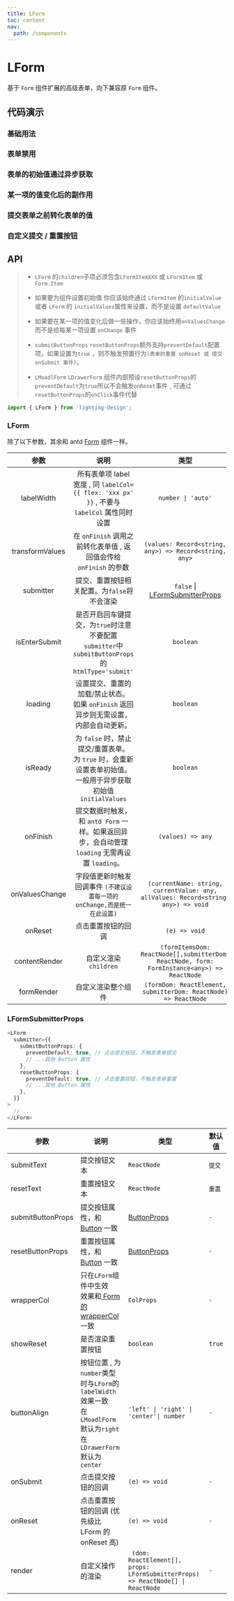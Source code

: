 ```yaml
---
title: LForm
toc: content
nav:
  path: /components
---
```


# LForm

基于 `Form` 组件扩展的高级表单，向下兼容原 `Form` 组件。

## 代码演示

### 基础用法

<code src='./demos/Demo1.tsx'   ></code>

### 表单禁用

<code src='./demos/Demo6.tsx'  ></code>

### 表单的初始值通过异步获取

<code src='./demos/Demo5.tsx' ></code>

### 某一项的值变化后的副作用

<code src='./demos/Demo7.tsx' ></code>

### 提交表单之前转化表单的值

<code src='./demos/Demo2.tsx' ></code>

### 自定义提交 / 重置按钮

<code src='./demos/Demo3.tsx' ></code>

## API

> - `LForm` 的`children`子项必须包含`LFormItemXXX` 或 `LFormItem` 或 `Form.Item`
>
> - 如果要为组件设置初始值 你应该始终通过 `LFormItem` 的`initialValue`或者 `LForm` 的 `initialValues`属性来设置，而不是设置 `defaultValue`
>
> - 如果要在某一项的值变化后做一些操作，你应该始终用`onValuesChange` 而不是给每某一项设置 `onChange` 事件
>
> - `submitButtonProps` `resetButtonProps`额外支持`preventDefault`配置项，如果设置为`true` ，则不触发预置行为`(表单的重置 onReset 或 提交 onSubmit 事件)`。
>
> - `LMoadlForm` `LDrawerForm` 组件内部预设`resetButtonProps`的`preventDefault`为`true`所以不会触发`onReset`事件 , 可通过`resetButtonProps`的`onClick`事件代替

```ts
import { LForm } from 'lighting-design';
```

### LForm

除了以下参数，其余和 antd [Form](https://ant.design/components/form-cn#api) 组件一样。

|      参数       |                                                         说明                                                          |                                            类型                                             |  默认值  |
| :-------------: | :-------------------------------------------------------------------------------------------------------------------: | :-----------------------------------------------------------------------------------------: | :------: |
|   labelWidth    |              所有表单项 label 宽度 , 同 `labelCol={{ flex: 'xxx px' }}` , 不要与 `labelCol` 属性同时设置              |                                     `number \| 'auto'`                                      | `'auto'` |
| transformValues |                           在 `onFinish` 调用之前转化表单值 , 返回值会传给 `onFinish` 的参数                           |                   `(values: Record<string, any>) => Record<string, any>`                    |   `-`    |
|    submitter    |                                      提交、重置按钮相关配置。为`false`将不会渲染                                      |                              `false` \| [LFormSubmitterProps]                               |   `-`    |
|  isEnterSubmit  |          是否开启回车键提交，为`true`时注意不要配置 `submitter`中 `submitButtonProps` 的 `htmlType='submit'`          |                                          `boolean`                                          |  `true`  |
|     loading     |               设置提交、重置的加载/禁止状态。<br/>如果 `onFinish` 返回异步则无需设置，内部会自动更新。                |                                          `boolean`                                          | `false`  |
|     isReady     | 为 `false` 时，禁止提交/重置表单。<br/>为 `true` 时，会重新设置表单初始值。<br/>一般用于异步获取初始值`initialValues` |                                          `boolean`                                          |  `true`  |
|    onFinish     |            提交数据时触发，和 `antd Form` 一样。如果返回异步，会自动管理 `loading` 无需再设置 `loading`。             |                                      `(values) => any`                                      |   `-`    |
| onValuesChange  |                       字段值更新时触发回调事件 `(不建议设置每一项的 onChange,而是统一在此设置)`                       |     `(currentName: string, currentValue: any, allValues: Record<string, any>) => void`      |   `-`    |
|     onReset     |                                                  点击重置按钮的回调                                                   |                                        `(e) => void`                                        |   `-`    |
|  contentRender  |                                                 自定义渲染`children`                                                  | `(formItemsDom: ReactNode[],submitterDom: ReactNode, form: FormInstance<any>) => ReactNode` |   `-`    |
|   formRender    |                                                  自定义渲染整个组件                                                   |               `(formDom: ReactElement, submitterDom: ReactNode) => ReactNode`               |   `-`    |

### LFormSubmitterProps

```ts
<LForm
  submitter={{
    submitButtonProps: {
      preventDefault: true, // 点击提交按钮，不触发表单提交
      // ...其他 Button 属性
    },
    resetButtonProps: {
      preventDefault: true, // 点击重置按钮，不触发表单重置
      // ...其他 Button 属性
    },
  }}
>
  // ...
</LForm>
```

| 参数              | 说明                                                                                                                           | 类型                                                                             | 默认值 |
| ----------------- | ------------------------------------------------------------------------------------------------------------------------------ | -------------------------------------------------------------------------------- | ------ |
| submitText        | 提交按钮文本                                                                                                                   | `ReactNode`                                                                      | `提交` |
| resetText         | 重置按钮文本                                                                                                                   | `ReactNode`                                                                      | `重置` |
| submitButtonProps | 提交按钮属性，和 [Button](https://ant.design/components/button-cn#api) 一致                                                    | [ButtonProps](https://ant.design/components/button-cn#api)                       | `-`    |
| resetButtonProps  | 重置按钮属性，和 [Button](https://ant.design/components/button-cn#api) 一致                                                    | [ButtonProps](https://ant.design/components/button-cn#api)                       | `-`    |
| wrapperCol        | 只在`LForm`组件中生效 </br>效果和[ Form 的 wrapperCol](https://ant.design/components/form-cn#api)一致                          | `ColProps`                                                                       | `-`    |
| showReset         | 是否渲染重置按钮                                                                                                               | `boolean`                                                                        | `true` |
| buttonAlign       | 按钮位置 , 为`number`类型时与`LForm`的`labelWidth`效果一致<br>在 `LMoadlForm` 默认为`right`<br>在 `LDrawerForm` 默认为`center` | `'left' \| 'right' \| 'center'\| number`                                         | `-`    |
| onSubmit          | 点击提交按钮的回调                                                                                                             | `(e) => void`                                                                    | `-`    |
| onReset           | 点击重置按钮的回调 (优先级比 LForm 的 onReset 高)                                                                              | `(e) => void`                                                                    | `-`    |
| render            | 自定义操作的渲染                                                                                                               | ` (dom: ReactElement[], props: LFormSubmitterProps) => ReactNode[] \| ReactNode` | `-`    |

[LFormSubmitterProps]: #lformsubmitterprops
